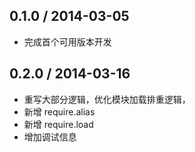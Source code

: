 0.1.0 / 2014-03-05
------------------

* 完成首个可用版本开发

0.2.0 / 2014-03-16
------------------

* 重写大部分逻辑，优化模块加载排重逻辑，
* 新增 require.alias
* 新增 require.load
* 增加调试信息